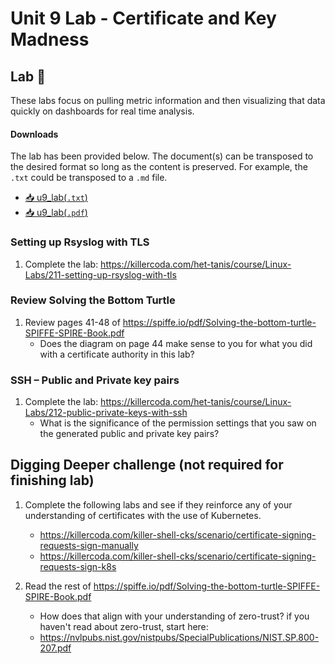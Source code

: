 # Unit 9 Lab - Certificate and Key Madness

## Lab 🧪

These labs focus on pulling metric information and then visualizing that data quickly on dashboards for real time analysis.

#### Downloads

The lab has been provided below. The document(s) can be transposed to
the desired format so long as the content is preserved. For example, the `.txt`
could be transposed to a `.md` file.

- <a href="../../assets/psc/downloads/u9/u9_lab.txt" target="_blank" download>📥 u9_lab(`.txt`)</a>
- <a href="../../assets/psc/downloads/u9/u9_lab.pdf" target="_blank" download>📥 u9_lab(`.pdf`)</a>

### Setting up Rsyslog with TLS

1. Complete the lab: <https://killercoda.com/het-tanis/course/Linux-Labs/211-setting-up-rsyslog-with-tls>

### Review Solving the Bottom Turtle

1. Review pages 41-48 of <https://spiffe.io/pdf/Solving-the-bottom-turtle-SPIFFE-SPIRE-Book.pdf>
   - Does the diagram on page 44 make sense to you for what you did with a certificate authority in this lab?

### SSH – Public and Private key pairs

1. Complete the lab: <https://killercoda.com/het-tanis/course/Linux-Labs/212-public-private-keys-with-ssh>
   - What is the significance of the permission settings that you saw on the generated
     public and private key pairs?

## Digging Deeper challenge (not required for finishing lab)

1. Complete the following labs and see if they reinforce any of your understanding of certificates with
   the use of Kubernetes.

    - <https://killercoda.com/killer-shell-cks/scenario/certificate-signing-requests-sign-manually>
    - <https://killercoda.com/killer-shell-cks/scenario/certificate-signing-requests-sign-k8s>

2. Read the rest of <https://spiffe.io/pdf/Solving-the-bottom-turtle-SPIFFE-SPIRE-Book.pdf>

    - How does that align with your understanding of zero-trust? if you haven't read about zero-trust, start here:
    - <https://nvlpubs.nist.gov/nistpubs/SpecialPublications/NIST.SP.800-207.pdf>
